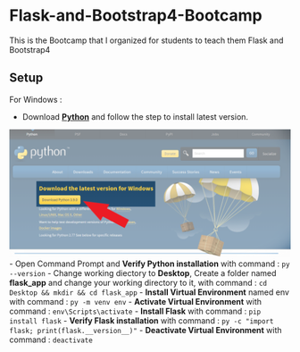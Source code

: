 # Flask-and-Bootstrap4-Bootcamp
This is the Bootcamp that I organized for students to teach them Flask and Bootstrap4

## Setup
For Windows : 
- Download <b><a href="https://www.python.org/downloads/">Python</a></b> and follow the step to install latest version.
<img src="files/img/python.png">
- Open Command Prompt and <b>Verify Python installation</b> with command : <code>py --version</code>
- Change working diectory to <b>Desktop</b>, Create a folder named <b>flask_app</b> and change your working directory to it, with command : <code>cd Desktop && mkdir && cd flask_app</code>
- <b>Install Virtual Environment</b> named env with command : <code>py -m venv env</code>
- <b>Activate Virtual Environment</b> with command : <code>env\Scripts\activate</code>
- <b>Install Flask</b> with command : <code>pip install flask</code>
- <b>Verify Flask installation</b> with command : <code>py -c "import flask; print(flask.__version__)"</code>
- <b>Deactivate Virtual Environment</b> with command : <code>deactivate</code>
